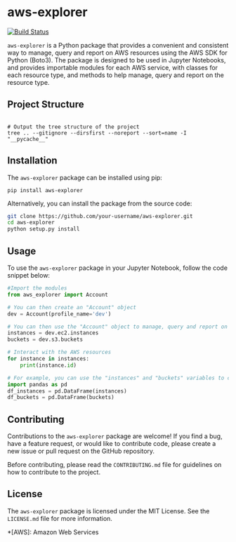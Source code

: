 # aws-explorer

[![Build Status](https://travis-ci.org/awslabs/aws-explorer.svg?branch=master)](https://travis-ci.org/awslabs/aws-explorer)

`aws-explorer` is a Python package that provides a convenient and consistent way to manage, query and report on AWS resources using the AWS SDK for Python (Boto3). The package is designed to be used in Jupyter Notebooks, and provides importable modules for each AWS service, with classes for each resource type, and methods to help manage, query and report on the resource type.


## Project Structure

```bash{cmd=true hide=true run_on_save}

# Output the tree structure of the project
tree .. --gitignore --dirsfirst --noreport --sort=name -I "__pycache__"

```

## Installation

The `aws-explorer` package can be installed using pip:

```
pip install aws-explorer
```

Alternatively, you can install the package from the source code:

```bash
git clone https://github.com/your-username/aws-explorer.git
cd aws-explorer
python setup.py install
```

## Usage

To use the `aws-explorer` package in your Jupyter Notebook, follow the code snippet below:

```python
#Import the modules
from aws_explorer import Account

# You can then create an "Account" object
dev = Account(profile_name='dev')

# You can then use the "Account" object to manage, query and report on the AWS resources
instances = dev.ec2.instances
buckets = dev.s3.buckets

# Interact with the AWS resources
for instance in instances:
    print(instance.id)

# For example, you can use the "instances" and "buckets" variables to create a pandas DataFrame
import pandas as pd
df_instances = pd.DataFrame(instances)
df_buckets = pd.DataFrame(buckets)
```
<!-- For more information on how to use the aws-explorer package, please refer to the documentation. -->

## Contributing

Contributions to the `aws-explorer` package are welcome! If you find a bug, have a feature request, or would like to contribute code, please create a new issue or pull request on the GitHub repository.

Before contributing, please read the `CONTRIBUTING.md` file for guidelines on how to contribute to the project.

## License

The `aws-explorer` package is licensed under the MIT License. See the `LICENSE.md` file for more information.



<!-- -------------------------------- Links -------------------------------- -->

[Boto3]: https://boto3.readthedocs.io/en/latest/
[AWS CLI]: https://aws.amazon.com/cli/

<!-- ---------------------------- Abbreviations ----------------------------- -->

*[AWS]: Amazon Web Services
